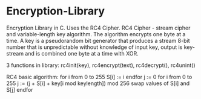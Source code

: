 # Encryption-Library
Encryption Library in C. Uses the RC4 Cipher. RC4 Cipher - stream cipher and variable-length key algorithm. The algorithm encrypts one byte at a time. A key is a pseudorandom bit generator that produces a stream 8-bit number that is unpredictable without knowledge of input key, output is key-stream and is combined one byte at a time with XOR.

3 functions in library:
rc4init(key), rc4encrypt(text), rc4decrypt(), rc4unint()

RC4 basic algorithm:
for i from 0 to 255
    S[i] := i
endfor
j := 0
for i from 0 to 255
    j := (j + S[i] + key[i mod keylength]) mod 256
    swap values of S[i] and S[j]
endfor